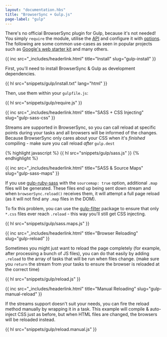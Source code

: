 ```yaml
---
layout: "documentation.hbs"
title: "BrowserSync + Gulp.js"
page-label: "gulp"
---
```


There's no official BrowserSync plugin for Gulp, because it's not needed! You simply `require` the module, utilise 
the [API]({{site.links.api}}) and configure it with [options]({{site.links.options}}). The following are some common 
use-cases as seen in popular projects such as [Google's web starter kit](https://developers.google.com/web/starter-kit/)
and many others.

{{ inc src="_includes/headerlink.html" title="Install" slug="gulp-install" }}

First, you'll need to install BrowserSync & Gulp as development dependencies.

{{ hl src="snippets/gulp/install.txt" lang="html" }}

Then, use them within your `gulpfile.js`:

{{ hl src="snippets/gulp/require.js" }}

{{ inc src="_includes/headerlink.html" title="SASS + CSS Injecting" slug="gulp-sass-css" }}

Streams are supported in BrowserSync, so you can call reload at specific points during your tasks and
all browsers will be informed of the changes. Because BrowserSync only cares about your CSS when it's 
*finished* compiling - make sure you call reload *after* `gulp.dest`

{% highlight javascript %}
{{ hl src="snippets/gulp/sass.js" }}
{% endhighlight %}

{{ inc src="_includes/headerlink.html" title="SASS & Source Maps" slug="gulp-sass-maps" }}

If you use [gulp-ruby-sass](https://www.npmjs.org/package/gulp-ruby-sass) with the `sourcemap: true` option, additional `.map` 
files will be generated. These files end up being sent down stream and when `browserSync.reload()` receives them, it will attempt
a full page reload (as it will not find any `.map` files in the DOM).

To fix this problem, you can use the [gulp-filter](https://www.npmjs.org/package/gulp-filter) package to ensure that only `*.css`
 files ever reach `.reload` - this way you'll still get CSS injecting.

{{ hl src="snippets/gulp/sass.maps.js" }}

{{ inc src="_includes/headerlink.html" title="Browser Reloading" slug="gulp-reload" }}

Sometimes you might just want to reload the page completely (for example, after processing a bunch of JS files), you 
can do that easily by adding `.reload` to the array of tasks that will be run when files change. (make sure you `return`
 the stream from your tasks to ensure the browser is reloaded at the correct time)

{{ hl src="snippets/gulp/reload.js" }}

{{ inc src="_includes/headerlink.html" title="Manual Reloading" slug="gulp-manual-reload" }}

If the streams support doesn't suit your needs, you can fire the reload method manually 
by wrapping it in a task. This example will compile & auto-inject CSS just as before, but when HTML files are 
changed, the browsers will be reloaded instead.

{{ hl src="snippets/gulp/reload.manual.js" }}